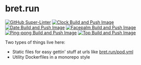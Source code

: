 # bret.run

[![GitHub Super-Linter](https://github.com/bretfisher/bret.run/workflows/Lint%20Code%20Base/badge.svg)](https://github.com/BretFisher/bret.run/actions/workflows/linter.yaml)
[![Clock Build and Push Image](https://github.com/bretfisher/bret.run/actions/workflows/clock.yaml/badge.svg?branch=main)](https://github.com/BretFisher/bret.run/actions/workflows/clock.yaml)
[![Date Build and Push Image](https://github.com/bretfisher/bret.run/actions/workflows/date.yaml/badge.svg?branch=main)](https://github.com/BretFisher/bret.run/actions/workflows/date.yaml)
[![Facepalm Build and Push Image](https://github.com/bretfisher/bret.run/actions/workflows/facepalm.yaml/badge.svg?branch=main)](https://github.com/BretFisher/bret.run/actions/workflows/facepalm.yaml)
[![Ping-pong Build and Push Image](https://github.com/bretfisher/bret.run/actions/workflows/pingpong.yaml/badge.svg?branch=main)](https://github.com/BretFisher/bret.run/actions/workflows/pingpong.yaml)
[![Top Build and Push Image](https://github.com/bretfisher/bret.run/actions/workflows/top.yaml/badge.svg?branch=main)](https://github.com/BretFisher/bret.run/actions/workflows/top.yaml)

Two types of things live here:

* Static files for easy gettin' stuff at urls like [bret.run/pod.yml](https://bret.run/pod.yml)
* Utility Dockerfiles in a monorepo style
